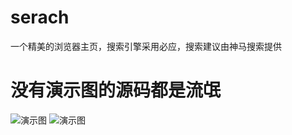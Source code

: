 # serach
一个精美的浏览器主页，搜索引擎采用必应，搜索建议由神马搜索提供

# 没有演示图的源码都是流氓
![演示图](http://wx1.sinaimg.cn/large/006DcXfEgy1fzl9sroj66j31hb0q81kx.jpg)
![演示图](http://wx1.sinaimg.cn/large/006DcXfEgy1fzld8gnu7aj30u01o0aof.jpg)

